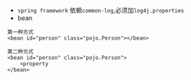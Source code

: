 * `spring framework` 依赖`common-log`,必须加`log4j.properties`
* bean
```
第一种方式
<bean id="person" class="pojo.Person"></bean>

第二种方式
<bean id="person" class="pojo.Person">
	<property
</bean>
```
